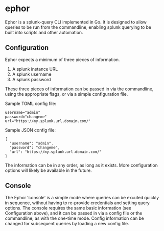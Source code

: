 # ephor
Ephor is a splunk-query CLI implemented in Go. It is designed to allow queries to be run from the commandline, enabling splunk querying to be built into scripts and other automation.

## Configuration
Ephor expects a minimum of three pieces of information.
1. A splunk instance URL
2. A splunk username
3. A splunk password

These three pieces of information can be passed in via the commandline, using the appropriate flags, or via a simple configuration file.

Sample TOML config file:
  ```
  username="admin"
  password="changeme"
  url="https://my.splunk.url.domain.com/"
  ```
Sample JSON config file:
  ```
  {
    "username": "admin",
    "password": "changeme",
    "url": "https://my.splunk.url.domain.com/"
  }
  ```
The information can be in any order, as long as it exists. More configuration options will likely be available in the future.

## Console
The Ephor 'console' is a simple mode where queries can be excuted quickly in sequence, without having to re-provide credentials and setting query options. The console requires the same basic information (see Configuration above), and it can be passed in via a config file or the commandline, as with the one-time mode. Config information can be changed for subsequent queries by loading a new config file.
